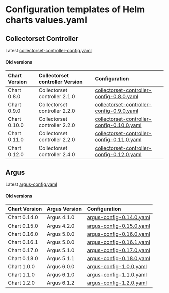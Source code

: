 
# Configuration templates of Helm charts values.yaml  
  
## Collectorset Controller  
Latest [collectorset-controller-config.yaml](https://raw.githubusercontent.com/logicmonitor/k8s-helm-charts/master/config-templates/collectorset-controller/collectorset-controller-config.yaml)  
  
#### Old versions  
  
| Chart Version | Collectorset controller Version |  Configuration | 
| :---- | :---- | :---- |
| Chart 0.8.0 | Collectorset controller 2.1.0  | [collectorset-controller-config-0.8.0.yaml](https://raw.githubusercontent.com/logicmonitor/k8s-helm-charts/master/config-templates/collectorset-controller/versioned/collectorset-controller-config-0.8.0.yaml) |
| Chart 0.9.0 | Collectorset controller 2.2.0  | [collectorset-controller-config-0.9.0.yaml](https://raw.githubusercontent.com/logicmonitor/k8s-helm-charts/master/config-templates/collectorset-controller/versioned/collectorset-controller-config-0.9.0.yaml) |
| Chart 0.10.0 | Collectorset controller 2.2.0  | [collectorset-controller-config-0.10.0.yaml](https://raw.githubusercontent.com/logicmonitor/k8s-helm-charts/master/config-templates/collectorset-controller/versioned/collectorset-controller-config-0.10.0.yaml) |
| Chart 0.11.0 | Collectorset controller 2.2.0  | [collectorset-controller-config-0.11.0.yaml](https://raw.githubusercontent.com/logicmonitor/k8s-helm-charts/master/config-templates/collectorset-controller/versioned/collectorset-controller-config-0.11.0.yaml) |
| Chart 0.12.0 | Collectorset controller 2.4.0  | [collectorset-controller-config-0.12.0.yaml](https://raw.githubusercontent.com/logicmonitor/k8s-helm-charts/master/config-templates/collectorset-controller/versioned/collectorset-controller-config-0.12.0.yaml) |

## Argus  
Latest [argus-config.yaml](https://raw.githubusercontent.com/logicmonitor/k8s-helm-charts/master/config-templates/argus/argus-config.yaml)

#### Old versions  
  
| Chart Version | Argus Version |  Configuration | 
| :---- | :---- | :---- |
| Chart 0.14.0 | Argus 4.1.0 | [argus-config-0.14.0.yaml](https://raw.githubusercontent.com/logicmonitor/k8s-helm-charts/master/config-templates/argus/versioned/argus-config-0.14.0.yaml) |
| Chart 0.15.0 | Argus 4.2.0 | [argus-config-0.15.0.yaml](https://raw.githubusercontent.com/logicmonitor/k8s-helm-charts/master/config-templates/argus/versioned/argus-config-0.15.0.yaml) |
| Chart 0.16.0 | Argus 5.0.0 | [argus-config-0.16.0.yaml](https://raw.githubusercontent.com/logicmonitor/k8s-helm-charts/master/config-templates/argus/versioned/argus-config-0.16.0.yaml) |
| Chart 0.16.1 | Argus 5.0.0 | [argus-config-0.16.1.yaml](https://raw.githubusercontent.com/logicmonitor/k8s-helm-charts/master/config-templates/argus/versioned/argus-config-0.16.1.yaml) |
| Chart 0.17.0 | Argus 5.1.0 | [argus-config-0.17.0.yaml](https://raw.githubusercontent.com/logicmonitor/k8s-helm-charts/master/config-templates/argus/versioned/argus-config-0.17.0.yaml) |
| Chart 0.18.0 | Argus 5.1.1 | [argus-config-0.18.0.yaml](https://raw.githubusercontent.com/logicmonitor/k8s-helm-charts/master/config-templates/argus/versioned/argus-config-0.18.0.yaml) |
| Chart 1.0.0 | Argus 6.0.0 | [argus-config-1.0.0.yaml](https://raw.githubusercontent.com/logicmonitor/k8s-helm-charts/master/config-templates/argus/versioned/argus-config-1.0.0.yaml) |
| Chart 1.1.0 | Argus 6.1.0 | [argus-config-1.1.0.yaml](https://raw.githubusercontent.com/logicmonitor/k8s-helm-charts/master/config-templates/argus/versioned/argus-config-1.1.0.yaml) |
| Chart 1.2.0 | Argus 6.1.2 | [argus-config-1.2.0.yaml](https://raw.githubusercontent.com/logicmonitor/k8s-helm-charts/master/config-templates/argus/versioned/argus-config-1.2.0.yaml) |
